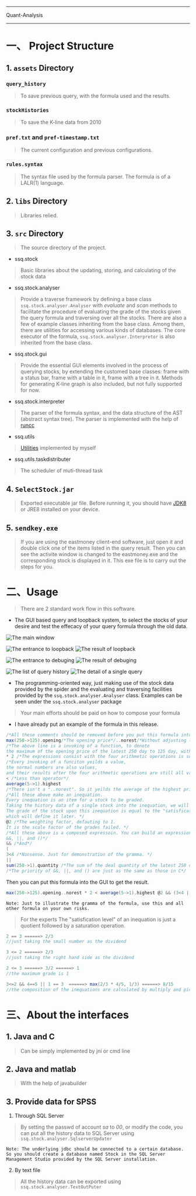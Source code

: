 
---
Quant-Analysis

---


# 一、 Project Structure
## 1. `assets` Directory
### `query_history`
> To save previous query, with the formula used and the results. 

### `stockHistories`
> To save the K-line data from 2010

### `pref.txt` and `pref-timestamp.txt`
> The current configuration and previous configurations. 

### `rules.syntax`
> The syntax file used by the formula parser. 
> The formula is of a LALR(1) language. 

## 2. `libs` Directory
> Libraries relied.  

## 3. `src` Directory
> The source directory of the project. 

- ssq.stock
>Basic libraries about the updating, storing, and calculating of the stock data

- ssq.stock.analyser
> Provide a traverse framework by defining a base class `ssq.stock.analyser.Analyser` with *evaluate* and *scan* methods to facilitate the procedure of evaluating the grade of the stocks given the query formula and traversing over all the stocks. 
> There are also a few of example classes inheriting from the base class. Among them, there are utilities for accessing various kinds of databases. 
> The core executor of the formula, `ssq.stock.analyser.Interpretor` is also inherited from the base class. 

- ssq.stock.gui
> Provide the essential GUI elements involved in the process of querying stocks, by extending the customed base classes: frame with a status bar, frame with a table in it, frame with a tree in it. 
> Methods for generating K-line graph is also included, but not fully supported for now. 

- ssq.stock.interpreter
> The parser of the formula syntax, and the data structure of the AST (abstract syntax tree). 
> The parser is implemented with the help of [runcc](http://runcc.sourceforge.net/)

- ssq.utils
> [Utilities](https://git.oschina.net/ssqston/util.git) implemented by myself

- ssq.utils.taskdistributer
> The scheduler of muti-thread task

## 4. `SelectStock.jar`
> Exported executable jar file. 
> Before running it, you should have [JDK8](http://www.oracle.com/technetwork/java/javase/downloads/jdk8-downloads-2133151.html) or JRE8 installed on your device. 

## 5. `sendkey.exe`
> If you are using the eastmoney client-end software, just open it and double click one of the items listed in the query result. Then you can see the activite window is changed to the eastmoney.exe and the corresponding stock is displayed in it. 
> This exe file is to carry out the steps for you. 

# 二、Usage
> There are 2 standard work flow in this software. 
 - The GUI based query and loopback system, to select the stocks of your desire and test the effecacy of your query formula through the old data. 

![The main window](https://github.com/ssqstone/Quant-Analysis/blob/master/doc/main%20frame.PNG)

![The entrance to loopback](https://github.com/ssqstone/Quant-Analysis/blob/master/doc/loopback%20entrance.PNG)
![The result of loopback](https://github.com/ssqstone/Quant-Analysis/blob/master/doc/loopback%20result.PNG)

![The entrance to debuging](https://github.com/ssqstone/Quant-Analysis/blob/master/doc/debug%20entrance.PNG)
![The result of debuging](https://github.com/ssqstone/Quant-Analysis/blob/master/doc/debug%20detail.PNG)

![The list of query history](https://github.com/ssqstone/Quant-Analysis/blob/master/doc/history%20list.PNG)
![The detail of a single query](https://github.com/ssqstone/Quant-Analysis/blob/master/doc/history%20element.PNG)


 - The programming-oriented way, just making use of the stock data provided by the spider and the evaluating and traversing facilities provided by the `ssq.stock.analyser.Analyser` class. 
Examples can be seen under the `ssq.stock.analyser` package

> Your main efforts should be paid on how to compose your formula
- I have already put an example of the formula in this release. 

```scala
/*All these comments should be removed before you put this formula into the GUI*/
max(250->125).opening/*The opening price*/..norest/*Without adjusting (Backward adjustment is the default option)*/ 
/*The above line is a invoking of a function, to denote 
the maximum of the opening price of the latest 250 day to 125 day, without adjusting the price.*/
* 2 /*The expressions consist with the four arithmetic operations is supported*/
/*Every invoking of a funciton yeilds a value, 
the normal numbers are also values, 
and their results after the four arithmetic operations are still all values.*/
< /*Less than operator*/
average(5->1).highest 
/*There isn't a "..norest". So it yeilds the average of the highest prices in the latest 5 days*/ 
/*All these above make an inequation. 
Every inequation is an item for a stock to be graded. 
Taking the history data of a single stock into the inequation, we will get two values on the two sides. 
The grade of the stock upon this inequation is equal to the "satisfication level" of the inequation, 
which will define it later. */
@2 /*The weighting factor, defauting to 1. 
It is the scale factor of the grades failed. */ 
/*All these above is a composed expressoin. You can build an expression tree by using the 
&&, ||, and ()*/
&& /*And*/
(
3<4 /*Nonsense. Just for demonstration of the gramma. */
|| 
sum(250->1).quantity /*The sum of the deal quantity of the latest 250 days*/ > 10000000000)
/*The priority of &&, ||, and () are just as the same as those in C*/
```

Then you can put this formula into the GUI to get the result. 
```scala
max(250->125).opening..norest * 2 < average(5->1).highest @2 && (3<4 || sum(250->1).quantity > 10000000000)
```
	Note: Just to illustrate the gramma of the formula, use this and all other formula on your own risks. 

> For the experts
The "satisfication level" of an inequation is just a quotient followed by a saturation operation. 

```scala
2 == 3 ======> 2/3			
//just taking the small number as the dividend

3 <= 2 ======> 2/3			
//just taking the right hand side as the dividend

2 <= 3 ======> 3/2 ======> 1		
//the maximum grade is 1

3<=2 && 4==5 || 1 == 3  ======> max(2/3 * 4/5, 1/3) ======> 8/15 
//the composition of the inequations are calculated by multiply and picking the max value
```
    
# 三、About the interfaces
## 1. Java and C
> Can be simply implemented by jni or cmd line

## 2. Java and matlab
> With the help of javabuilder

## 3. Provide data for SPSS
1. Through SQL Server
>By setting the passwd of account *sa* to *00*, or modify the code, you can put all the history data to SQL Server using `ssq.stock.analyser.SqlserverUpdater`
	
	Note: The underlying jdbc should be connected to a certain database. So you should create a database named Stock in the SQL Server Management Studio provided by the SQL Server installation. 

2. By text file
>All the history data can be exported using `ssq.stock.analyser.TextOutPuter`
